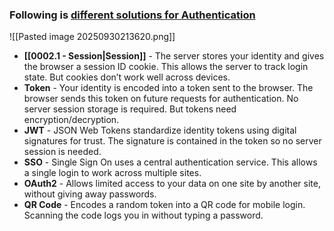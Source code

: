 ### Following is [different solutions for Authentication](https://bytebytego.com/guides/session-cookie-jwt-token-sso-and-oauth-2/)

![[Pasted image 20250930213620.png]]
- **[[0002.1 - Session|Session]]** - The server stores your identity and gives the browser a session ID cookie. This allows the server to track login state. But cookies don’t work well across devices.
- **Token** - Your identity is encoded into a token sent to the browser. The browser sends this token on future requests for authentication. No server session storage is required. But tokens need encryption/decryption.
- **JWT** - JSON Web Tokens standardize identity tokens using digital signatures for trust. The signature is contained in the token so no server session is needed.
- **SSO** - Single Sign On uses a central authentication service. This allows a single login to work across multiple sites.
- **OAuth2** - Allows limited access to your data on one site by another site, without giving away passwords.
- **QR Code** - Encodes a random token into a QR code for mobile login. Scanning the code logs you in without typing a password.